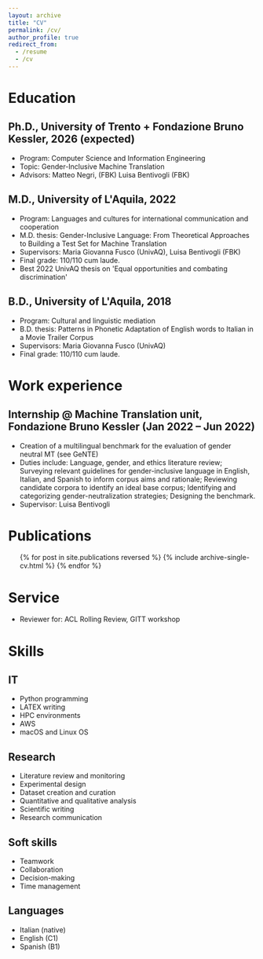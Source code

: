 ```yaml
---
layout: archive
title: "CV"
permalink: /cv/
author_profile: true
redirect_from:
  - /resume
  - /cv
---
```


Education
======
## Ph.D., University of Trento + Fondazione Bruno Kessler, 2026 (expected)
* Program: Computer Science and Information Engineering
* Topic: Gender-Inclusive Machine Translation
* Advisors: Matteo Negri, (FBK) Luisa Bentivogli (FBK)

## M.D., University of L'Aquila, 2022
* Program: Languages and cultures for international communication and cooperation
* M.D. thesis: Gender-Inclusive Language: From Theoretical Approaches to Building a Test Set for Machine Translation
* Supervisors: Maria Giovanna Fusco (UnivAQ), Luisa Bentivogli (FBK)
* Final grade: 110/110 cum laude.
* Best 2022 UnivAQ thesis on 'Equal opportunities and combating discrimination'

## B.D., University of L'Aquila, 2018
* Program: Cultural and linguistic mediation
* B.D. thesis: Patterns in Phonetic Adaptation of English words to Italian in a Movie Trailer Corpus
* Supervisors: Maria Giovanna Fusco (UnivAQ)
* Final grade: 110/110 cum laude.

Work experience
======
## Internship @ Machine Translation unit, Fondazione Bruno Kessler (Jan 2022 – Jun 2022)
* Creation of a multilingual benchmark for the evaluation of gender neutral MT (see GeNTE)
* Duties include: Language, gender, and ethics literature review; Surveying relevant guidelines for gender-inclusive language in English, Italian, and Spanish to inform corpus aims and rationale; Reviewing candidate corpora to identify an ideal base corpus; Identifying and categorizing gender-neutralization strategies; Designing the benchmark.
* Supervisor: Luisa Bentivogli

Publications
======
  <ul>{% for post in site.publications reversed %}
    {% include archive-single-cv.html %}
  {% endfor %}</ul>

Service
======
* Reviewer for: ACL Rolling Review, GITT workshop

# Skills

## IT
* Python programming
* LATEX writing
* HPC environments
* AWS
* macOS and Linux OS

## Research
* Literature review and monitoring
* Experimental design
* Dataset creation and curation
* Quantitative and qualitative analysis
* Scientific writing
* Research communication

## Soft skills
* Teamwork
* Collaboration
* Decision-making
* Time management

## Languages
* Italian (native)
* English (C1)
* Spanish (B1)

  

